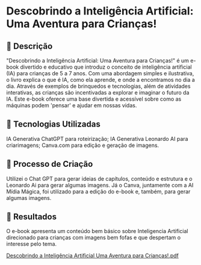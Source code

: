# Descobrindo a Inteligência Artificial: Uma Aventura para Crianças!

## 📒 Descrição
"Descobrindo a Inteligência Artificial: Uma Aventura para Crianças!" é um e-book divertido e educativo que introduz o conceito de inteligência artificial (IA) para crianças de 5 a 7 anos. Com uma abordagem simples e ilustrativa, o livro explica o que é IA, como ela aprende, e onde a encontramos no dia a dia. Através de exemplos de brinquedos e tecnologias, além de atividades interativas, as crianças são incentivadas a explorar e imaginar o futuro da IA. Este e-book oferece uma base divertida e acessível sobre como as máquinas podem 'pensar' e ajudar em nossas vidas.

## 🤖 Tecnologias Utilizadas
IA Generativa ChatGPT para roteirização;
IA Generativa Leonardo AI para criarimagens;
Canva.com para edição e geração de imagens.


## 🧐 Processo de Criação
Utilizei o Chat GPT para gerar ideias de capítulos, conteúdo e estrutura e o Leonardo Ai para gerar algumas imagens. Já o Canva, juntamente com a AI Mídia Mágica, foi utilizado para a edição do e-book e, também, para gerar algumas imagens.

## 🚀 Resultados
O e-book apresenta um conteúdo bem básico sobre Inteligencia Artificial direcionado para crianças com imagens bem fofas e que despertam o interesse pelo tema.

[Descobrindo a Inteligência Artificial Uma Aventura para Crianças!.pdf](https://github.com/user-attachments/files/17007482/Descobrindo.a.Inteligencia.Artificial.Uma.Aventura.para.Criancas.pdf)

